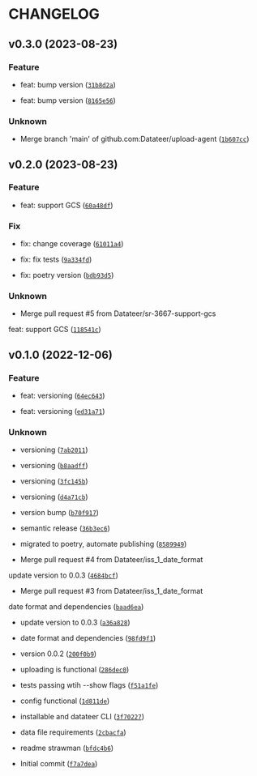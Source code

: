 # CHANGELOG



## v0.3.0 (2023-08-23)

### Feature

* feat: bump version ([`31b8d2a`](https://github.com/Datateer/upload-agent/commit/31b8d2aff08a125380d22c338b92b9566856bf7e))

* feat: bump version ([`8165e56`](https://github.com/Datateer/upload-agent/commit/8165e56447ee0fc93a0e45c7d5b3fbe896afa318))

### Unknown

* Merge branch &#39;main&#39; of github.com:Datateer/upload-agent ([`1b607cc`](https://github.com/Datateer/upload-agent/commit/1b607cccaae189e0704e9a96d23deee8d85c34d7))


## v0.2.0 (2023-08-23)

### Feature

* feat: support GCS ([`60a48df`](https://github.com/Datateer/upload-agent/commit/60a48df2344a58de32467b6c7a19467d634f0985))

### Fix

* fix: change coverage ([`61011a4`](https://github.com/Datateer/upload-agent/commit/61011a4fead65c4ca06c9f80868a36bca286ca39))

* fix: fix tests ([`9a334fd`](https://github.com/Datateer/upload-agent/commit/9a334fd4ea89d52ce4726eecac1435083a013430))

* fix: poetry version ([`bdb93d5`](https://github.com/Datateer/upload-agent/commit/bdb93d52af9cd29581bc3c5e02cd8f9ba69457ed))

### Unknown

* Merge pull request #5 from Datateer/sr-3667-support-gcs

feat: support GCS ([`118541c`](https://github.com/Datateer/upload-agent/commit/118541c9ca912b9b9e5a35a6ed7f156bba90768a))


## v0.1.0 (2022-12-06)

### Feature

* feat: versioning ([`64ec643`](https://github.com/Datateer/upload-agent/commit/64ec64399a5d5a8558a81f53330d1b3ef5b52ccf))

* feat: versioning ([`ed31a71`](https://github.com/Datateer/upload-agent/commit/ed31a71b03c1fc57d52516db28b830fffdb9e765))

### Unknown

* versioning ([`7ab2011`](https://github.com/Datateer/upload-agent/commit/7ab201108a3499eae964a812759d7093ade3b8ee))

* versioning ([`b8aadff`](https://github.com/Datateer/upload-agent/commit/b8aadfff5e5b76f48d46ad6533a5d3d75cdf4de6))

* versioning ([`3fc145b`](https://github.com/Datateer/upload-agent/commit/3fc145bd8d281cfbca8af15dfd75751564ca3ca3))

* versioning ([`d4a71cb`](https://github.com/Datateer/upload-agent/commit/d4a71cbf169be2e1740f55d49460aa4c0fb1dab9))

* version bump ([`b70f917`](https://github.com/Datateer/upload-agent/commit/b70f917b4f407a63b02b84525d448b0058c9e9e0))

* semantic release ([`36b3ec6`](https://github.com/Datateer/upload-agent/commit/36b3ec66858891b867c1185d0acc3d60ea02d1c8))

* migrated to poetry, automate publishing ([`8589949`](https://github.com/Datateer/upload-agent/commit/858994962cf6a1d1e2bd1bbc360931c8f0342773))

* Merge pull request #4 from Datateer/iss_1_date_format

update version to 0.0.3 ([`4684bcf`](https://github.com/Datateer/upload-agent/commit/4684bcf902d6c54baefb08446252a69612bf15a0))

* Merge pull request #3 from Datateer/iss_1_date_format

date format and dependencies ([`baad6ea`](https://github.com/Datateer/upload-agent/commit/baad6ea72bd8155677ff07dd751b5855b904b66a))

* update version to 0.0.3 ([`a36a828`](https://github.com/Datateer/upload-agent/commit/a36a8289ebe6045e9a67edbc38a7214417ef5b31))

* date format and dependencies ([`98fd9f1`](https://github.com/Datateer/upload-agent/commit/98fd9f1699fd4bb18fc5e5d096c4ba4cfdaa599b))

* version 0.0.2 ([`200f0b9`](https://github.com/Datateer/upload-agent/commit/200f0b914e52644f1182dbbabf893cc8336f43d4))

* uploading is functional ([`286dec0`](https://github.com/Datateer/upload-agent/commit/286dec0ee7e689b2ecf0f4f831a8bfcd5b1f6777))

* tests passing wtih --show flags ([`f51a1fe`](https://github.com/Datateer/upload-agent/commit/f51a1fee5261e6c32391d97fda7bbdc0d7ec5009))

* config functional ([`1d811de`](https://github.com/Datateer/upload-agent/commit/1d811deff42dcc560e7a725cb2786b1a23367368))

* installable and datateer CLI ([`3f70227`](https://github.com/Datateer/upload-agent/commit/3f70227075595b7d38881da5e3ed6ab44fd47627))

* data file requirements ([`2cbacfa`](https://github.com/Datateer/upload-agent/commit/2cbacfad8b93f495442af521d68adf63d685632f))

* readme strawman ([`bfdc4b6`](https://github.com/Datateer/upload-agent/commit/bfdc4b63d15a6e21e925c11c4c8cf41e5248cce1))

* Initial commit ([`f7a7dea`](https://github.com/Datateer/upload-agent/commit/f7a7dea966d0a60627fc5dc26e69ae39faa39c49))
